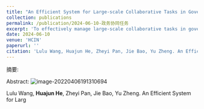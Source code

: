 ```yaml
---
title: "An Efficient System for Large-scale Collaborative Tasks in Government"
collection: publications
permalink: /publication/2024-06-10-政务协同任务
excerpt: 'To effectively manage large-scale collaborative tasks in government, we need a flexible, efficient, scalable, and controllable system for governmental collaboration.'
date: 2024-06-10
venue: 'HCIN'
paperurl: ''
citation: 'Lulu Wang, Huajun He, Zheyi Pan, Jie Bao, Yu Zheng. An Efficient System for Large-scale Collaborative Tasks in Government[J]//Human-Centric Intelligent Systems. 2024'
---
```

摘要: 

Abstract: ![image-20220406191310694](https://huajunge.github.io/academicpages/images/协同任务.png)

Lulu Wang, **Huajun He**, Zheyi Pan, Jie Bao, Yu Zheng. An Efficient System for Larg
